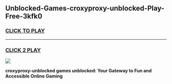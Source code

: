 
## Unblocked-Games-croxyproxy-unblocked-Play-Free-3kfk0
<h3>
<a href="https://premium76.site?title=croxyproxy-unblocked&ref=21A">CLICK TO PLAY</a></h3>
<hr>

<h3>
<a href="https://premium76.site?title=croxyproxy-unblocked&ref=21A">CLICK 2 PLAY</a>
  
</h3>

<a href="https://premium76.site?title=croxyproxy-unblocked&ref=21A"><img src="https://clearcache.store/games.png"></a>


**croxyproxy-unblocked games unblocked: Your Gateway to Fun and Accessible Online Gaming**
